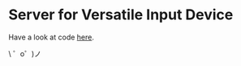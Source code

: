 Server for Versatile Input Device
=========================
Have a look at code [here](https://github.com/okramovic/vid).


\ ゜o゜)ノ

